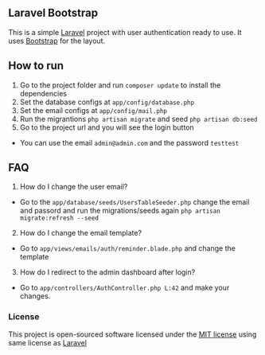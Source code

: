 ## Laravel Bootstrap


This is a simple [Laravel](http://laravel.com/) project with user authentication ready to use.
It uses [Bootstrap](http://getbootstrap.com) for the layout.

## How to run

1. Go to the project folder and run `composer update` to install the dependencies
2. Set the database configs at `app/config/database.php`
3. Set the email configs at `app/config/mail.php`
4. Run the migrantions `php artisan migrate` and seed `php artisan db:seed`
5. Go to the project url and you will see the login button
  * You can use the email `admin@admin.com` and the password `testtest`


## FAQ

1. How do I change the user email?
  * Go to the `app/database/seeds/UsersTableSeeder.php` change the email and passord and run the migrations/seeds again `php artisan migrate:refresh --seed` 

2. How do I change the email template?
  * Go to `app/views/emails/auth/reminder.blade.php` and change the template

3. How do I redirect to the admin dashboard after login?
  * Go to `app/controllers/AuthController.php L:42` and make your changes.


### License

This project is open-sourced software licensed under the [MIT license](http://opensource.org/licenses/MIT) using same license as [Laravel](http://laravel.com/)
